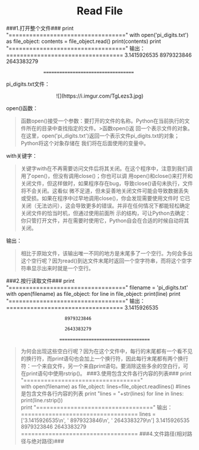 # <center/>Read File #
###1.打开整个文件###
			print "=================================="
			with open('pi_digits.txt') as file_object:
				contents = file_object.read()
				print(contents)
			print "=================================="
			输出：
				  ==================================
				  3.1415926535
				    8979323846
				    2643383279
				
				  ==================================
	
pi_digits.txt文件：
<center>![](https://i.imgur.com/TgLezs3.jpg)</center>

open()函数：
>函数open()接受一个参数：要打开的文件的名称。Python在当前执行的文件所在的目录中查找指定的文件。>函数open()返
>回一个表示文件的对象。在这里，open('pi_digits.txt')返回一个表示文件pi_digits.txt的对象；Python将这个对象存储在
>我们将在后面使用的变量中。

with关键字：
>关键字with在不再需要访问文件后将其关闭。在这个程序中，注意到我们调用了open()，但没有调用close()；你也可以调
>用open()和close()来打开和关闭文件，但这样做时，如果程序存在bug，导致close()语句未执行，文件将不会关闭。这看似
>微不足道，但未妥善地关闭文件可能会导致数据丢失或受损。如果在程序中过早地调用close()，你会发现需要使用文件时
>它已关闭（无法访问），这会导致更多的错误。并非在任何情况下都能轻松确定关闭文件的恰当时机，但通过使用前面所
>示的结构，可让Python去确定：你只管打开文件，并在需要时使用它，Python自会在合适的时候自动将其关闭。

输出：
>相比于原始文件，该输出唯一不同的地方是末尾多了一个空行。为何会多出这个空行呢？因为read()到达文件末尾时返回一个空字符串，而将这个空字符串显示出来时就是一个空行。

###2.按行读取文件###
				print "=================================="
				filename = 'pi_digits.txt'
				with open(filename) as file_object:
					for line in file_object:
						print(line)
				print "=================================="
				输出：
						==================================
						3.1415926535
						
						  8979323846
						
						  2643383279
						
						==================================
>为何会出现这些空白行呢？因为在这个文件中，每行的末尾都有一个看不见的换行符，而print语句也会加上一个换行符，因此每行末尾都有两个换行符：一个来自文件，另一个来自print语句。要消除这些多余的空白行，可在print语句中使用rstrip()。
###3.使用包含文件各行内容的列表###
		print "=================================="	
		with open(filename) as file_object:
			lines=file_object.readlines()   	#lines是包含文件各行内容的列表
			print "lines = "+str(lines)
			for line in lines:
				print(line.rstrip())	
		print "=================================="
		输出：
			==================================
			lines = ['3.1415926535\n', '  8979323846\n', '  2643383279\n']
			3.1415926535
			  8979323846
			  2643383279
			==================================
###4.文件路径(相对路径与绝对路径)###





		


